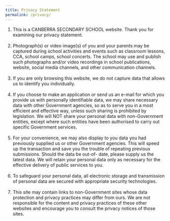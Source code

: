 ```yaml
---
title: Privacy Statement
permalink: /privacy/
---
```

<ol>
<li>This is a CANBERRA SECONDARY SCHOOL website. Thank you for examining our privacy statement.<br /><br /></li>
<li>Photograph(s) or video image(s) of you and your parents may be captured during school activities and events such as classroom lessons, CCA, school camps, school concerts. The school may use and publish such photographs and/or video recordings in school publications, website, social media channels, and other communication channels.<br /><br /></li>
<li>If you are only browsing this website, we do not capture data that allows us to identify you individually.<br /><br /></li>
<li>If you choose to make an application or send us an e-mail for which you provide us with personally identifiable data, we may share necessary data with other Government agencies, so as to serve you in a most efficient and effective way, unless such sharing is prohibited by legislation. We will NOT share your personal data with non-Government entities, except where such entities have been authorised to carry out specific Government services.<br /><br /></li>
<li>For your convenience, we may also display to you data you had previously supplied us or other Government agencies. This will speed up the transaction and save you the trouble of repeating previous submissions. Should the data be out-of- date, please supply us the latest data. We will retain your personal data only as necessary for the effective delivery of public services to you.<br /><br /></li>
<li>To safeguard your personal data, all electronic storage and transmission of personal data are secured with appropriate security technologies.<br /><br /></li>
<li>This site may contain links to non-Government sites whose data protection and privacy practices may differ from ours. We are not responsible for the content and privacy practices of these other websites and encourage you to consult the privacy notices of those sites.</li>
</ol>
